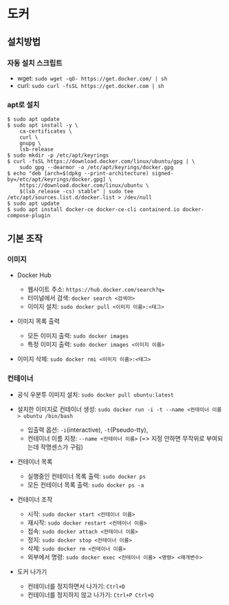 # 도커
## 설치방법
### 자동 설치 스크립트
- wget: `sudo wget -qO- https://get.docker.com/ | sh`
- curl: `sudo curl -fsSL https://get.docker.com | sh`

### apt로 설치
```
$ sudo apt update
$ sudo apt install -y \
    ca-certificates \
    curl \
    gnupg \
    lsb-release
$ sudo mkdir -p /etc/apt/keyrings
$ curl -fsSL https://download.docker.com/linux/ubuntu/gpg | \
    sudo gpg --dearmor -o /etc/apt/keyrings/docker.gpg
$ echo "deb [arch=$(dpkg --print-architecture) signed-by=/etc/apt/keyrings/docker.gpg] \
    https://download.docker.com/linux/ubuntu \
    $(lsb_release -cs) stable" | sudo tee /etc/apt/sources.list.d/docker.list > /dev/null
$ sudo apt update
$ sudo apt install docker-ce docker-ce-cli containerd.io docker-compose-plugin
```

## 기본 조작
### 이미지
- Docker Hub
  - 웹사이트 주소: `https://hub.docker.com/search?q=`
  - 터미널에서 검색: `docker search <검색어>`
  - 이미지 설치: `sudo docker pull <이미지 이름>:<태그>`

- 이미지 목록 출력
  - 모든 이미지 출력: `sudo docker images`
  - 특정 이미지 출력: `sudo docker images <이미지 이름>`

- 이미지 삭제: `sudo docker rmi <이미지 이름>:<태그>`


### 컨테이너
- 공식 우분투 이미지 설치: `sudo docker pull ubuntu:latest`
- 설치한 이미지로 컨테이너 생성: `sudo docker run -i -t --name <컨테이너 이름> ubuntu /bin/bash`
  - 입출력 옵션: `-i`(interactive), `-t`(Pseudo-tty), 
  - 컨테이너 이름 지정: `--name <컨테이너 이름>` (=> 지정 안하면 무작위로 부여되는데 작명센스가 구림)
  
- 컨테이너 목록
  - 실행중인 컨테이너 목록 출력: `sudo docker ps`
  - 모든 컨테이너 목록 출력: `sudo docker ps -a`
  
- 컨테이너 조작
  - 시작: `sudo docker start <컨테이너 이름>`
  - 재시작: `sudo docker restart <컨테이너 이름>`
  - 접속: `sudo docker attach <컨테이너 이름>`
  - 정지: `sudo docker stop <컨테이너 이름>`
  - 삭제: `sudo docker rm <컨테이너 이름>`
  - 외부에서 명령: `sudo docker exec <컨테이너 이름> <명령> <매개변수>`

- 도커 나가기
  - 컨테이너를 정지하면서 나가기: `Ctrl+D`
  - 컨테이너를 정지하지 않고 나가기: `Ctrl+P Ctrl+Q`